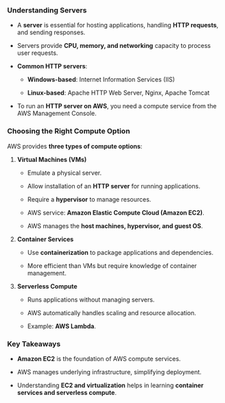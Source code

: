 ### **Understanding Servers**

*   A **server** is essential for hosting applications, handling **HTTP requests**, and sending responses.
    
*   Servers provide **CPU, memory, and networking** capacity to process user requests.
    
*   **Common HTTP servers**:
    
    *   **Windows-based**: Internet Information Services (IIS)
        
    *   **Linux-based**: Apache HTTP Web Server, Nginx, Apache Tomcat
        
*   To run an **HTTP server on AWS**, you need a compute service from the AWS Management Console.
    

### **Choosing the Right Compute Option**

AWS provides **three types of compute options**:

1.  **Virtual Machines (VMs)**
    
    *   Emulate a physical server.
        
    *   Allow installation of an **HTTP server** for running applications.
        
    *   Require a **hypervisor** to manage resources.
        
    *   AWS service: **Amazon Elastic Compute Cloud (Amazon EC2)**.
        
    *   AWS manages the **host machines, hypervisor, and guest OS**.
        
2.  **Container Services**
    
    *   Use **containerization** to package applications and dependencies.
        
    *   More efficient than VMs but require knowledge of container management.
        
3.  **Serverless Compute**
    
    *   Runs applications without managing servers.
        
    *   AWS automatically handles scaling and resource allocation.
        
    *   Example: **AWS Lambda**.
        

### **Key Takeaways**

*   **Amazon EC2** is the foundation of AWS compute services.
    
*   AWS manages underlying infrastructure, simplifying deployment.
    
*   Understanding **EC2 and virtualization** helps in learning **container services and serverless compute**.
